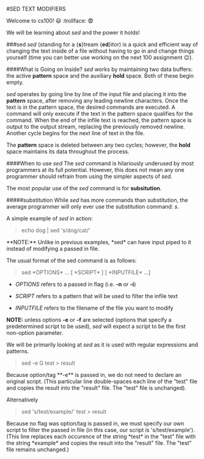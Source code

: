 #SED TEXT MODIFIERS

Welcome to cs100! :smiley: :trollface: :fearful:

We will be learning about *sed* and the power it holds!

###sed
*sed* (standing for a {**s**}tream {**ed**}itor) is a quick and efficient way of changing the text inside of a file without having to go in and change things yourself (time you can better use working on the next 100  assignment :wink:).

####What is Going on Inside?
*sed* works by maintaining two data buffers: the active **pattern**
space and the auxiliary **hold** space. Both of these begin empty.

*sed* operates by going line by line of the input file and placing it into 
the **pattern** space, after removing any leading newline characters. 
Once the text is in the pattern space, the desired commands are executed.
A command will only execute if the text in the pattern space qualifies for
the command. When the end of the infile text is reached, the pattern space
is output to the output stream, replacing the previously removed newline.
Another cycle begins for the next line of text in the file.

The **pattern** space is deleted between any two cycles; however, the 
**hold** space maintains its data throughout the process.

####When to use *sed*
The *sed* command is hilariously underused by most programmers at its full potential. However, this does not mean any one 
programmer should refrain from using the simpler aspects of *sed*.

The most popular use of the *sed* command is for **subsitution**.

#####substitution
While *sed* has more commands than substitution, the average programmer will only ever use the substitution command: *s*.

A simple example of *sed* in action: 

<blockquote>
echo dog | sed 's/dog/cat/'
</blockquote>
**NOTE:** Unlike in previous examples, *sed* can have input piped to it instead of modifying a passed in file.

The usual format of the sed command is as follows:
<blockquote>
sed *OPTIONS* ... [ *SCRIPT* ] [ *INPUTFILE* ...]
</blockquote>

* *OPTIONS* refers to a passed in flag (i.e. **-n** or **-i**)

* *SCRIPT* refers to a pattern that will be used to filter the infile text

* *INPUTFILE* refers to the filename of the file you want to modify

**NOTE:** unless options **-e** or **-f** are selected (options that
specify a predetermined script to be used), *sed* will expect a 
script to be the first non-option parameter. 

We will be primarily looking at *sed* as it is used with regular
expressions and patterns.

<blockquote>
sed -e G test > result 
</blockquote> 
Because option/tag **-e** is passed in, we do not need to declare 
an original script. (This particular line double-spaces each line of the 
"test" file and copies the result into the "result" file. The "test" file
is unchanged).

Alternatively
<blockquote>
sed 's/test/example/' test > result
</blockquote>
Because no flag was option/tag is passed in, we must specify our own
script to filter the passed in file (in this case, our script is 's/test/example'). (This line replaces each occurence of 
the string *test* in the "test" file with the string *example* and copies
the result into the "result" file. The "test" file remains unchanged.)


